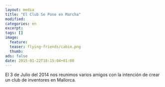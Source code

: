 ```yaml
---
layout: media
title: "El Club Se Pone en Marcha"
modified:
categories: en
excerpt:
tags: []
image:
  feature: 
  teaser: flying-friends/cabin.png
  thumb:
ads: false
date: 2015-01-22T18:15:04+01:00
---
```


El 3 de Julio del 2014 nos reunimos varios amigos con la intención de crear un club de inventores en Mallorca.